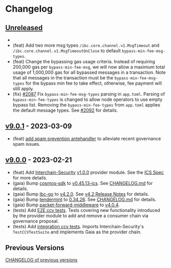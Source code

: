 <!--
Guiding Principles:

Changelogs are for humans, not machines.
There should be an entry for every single version.
The same types of changes should be grouped.
Versions and sections should be linkable.
The latest version comes first.
The release date of each version is displayed.
Mention whether you follow Semantic Versioning.

Usage:

Change log entries are to be added to the Unreleased section under the
appropriate stanza (see below). Each entry should ideally include a tag and
the Github issue reference in the following format:

* (<tag>) \#<issue-number> message

The issue numbers will later be link-ified during the release process so you do
not have to worry about including a link manually, but you can if you wish.

Types of changes (Stanzas):

"Features" for new features.
"Improvements" for changes in existing functionality.
"Deprecated" for soon-to-be removed features.
"Bug Fixes" for any bug fixes.
"Client Breaking" for breaking CLI commands and REST routes.
"State Machine Breaking" for breaking the AppState

Ref: https://keepachangelog.com/en/1.0.0/
-->

# Changelog

## [Unreleased]
* 
* (feat) Add two more msg types `/ibc.core.channel.v1.MsgTimeout` and `/ibc.core.channel.v1.MsgTimeoutOnClose` to default `bypass-min-fee-msg-types`.
* (feat) Change the bypassing gas usage criteria. Instead of requiring 200,000 gas per `bypass-min-fee-msg`, we will now allow a maximum total usage of 1,000,000 gas for all bypassed messages in a transaction. Note that all messages in the transaction must be the `bypass-min-fee-msg-types` for the bypass min fee to take effect, otherwise, fee payment will still apply.
* (fix) [#2087](https://github.com/cosmos/gaia/issues/2087) Fix `bypass-min-fee-msg-types` parsing in `app.toml`. Parsing of `bypass-min-fee-types` is changed to allow node operators to use empty bypass list. Removing the `bypass-min-fee-types` from `app.toml` applies the default message types. See [#2092](https://github.com/cosmos/gaia/pull/2092) for details.

 ## [v9.0.1] - 2023-03-09

 * (feat) [add spam prevention antehandler](https://github.com/cosmos/gaia/pull/2262) to alleviate recent governance spam issues.

## [v9.0.0] - 2023-02-21

* (feat) Add [Interchain-Security](https://github.com/cosmos/interchain-security) [v1.0.0](https://github.com/cosmos/interchain-security/releases/tag/v1.0.0) provider module. See the [ICS Spec](https://github.com/cosmos/ibc/blob/main/spec/app/ics-028-cross-chain-validation/README.md) for more details.
* (gaia) Bump [cosmos-sdk](https://github.com/cosmos/cosmos-sdk) to [v0.45.13-ics](https://github.com/cosmos/cosmos-sdk/releases/tag/v0.45.13-ics). See [CHANGELOG.md](https://github.com/cosmos/cosmos-sdk/blob/releases/tag/v0.45.13-ics) for details.
* (gaia) Bump [ibc-go](https://github.com/cosmos/ibc-go) to [v4.2.0](https://github.com/cosmos/ibc-go/blob/release/v4.2.x/CHANGELOG.md). See [v4.2 Release Notes](https://github.com/cosmos/ibc-go/releases/tag/v4.2.0) for details.
* (gaia) Bump [tendermint](https://github.com/informalsystems/tendermint) to [0.34.26](https://github.com/informalsystems/tendermint/tree/v0.34.26). See [CHANGELOG.md](https://github.com/informalsystems/tendermint/blob/v0.34.26/CHANGELOG.md#v03426) for details.
* (gaia) Bump [packet-forward-middleware](https://github.com/strangelove-ventures/packet-forward-middleware) to [v4.0.4](https://github.com/strangelove-ventures/packet-forward-middleware/releases/tag/v4.0.4).
* (tests) Add [E2E ccv tests](https://github.com/cosmos/gaia/blob/main/tests/e2e/e2e_gov_test.go#L138). Tests covering new functionality introduced by the provider module to add and remove a consumer chain via governance proposal.
* (tests) Add [integration ccv tests](https://github.com/cosmos/gaia/blob/main/tests/ics/interchain_security_test.go). Imports Interchain-Security's `TestCCVTestSuite` and implements Gaia as the provider chain.

## Previous Versions

[CHANGELOG of previous versions](https://github.com/cosmos/gaia/blob/main/CHANGELOG.md)

<!-- Release links -->

[Unreleased]: https://github.com/cosmos/gaia/compare/v9.0.1...release/v9.0.x
[v9.0.1]: https://github.com/cosmos/gaia/releases/tag/v9.0.1
[v9.0.0]: https://github.com/cosmos/gaia/releases/tag/v9.0.0